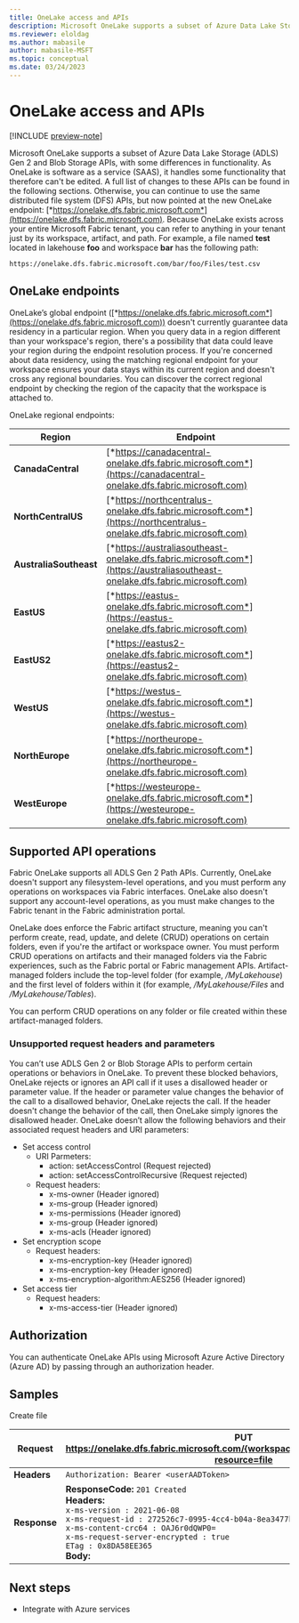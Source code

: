 ```yaml
---
title: OneLake access and APIs
description: Microsoft OneLake supports a subset of Azure Data Lake Storage (ADLS) Gen 2 and Blob Storage APIs. Learn about the differences.
ms.reviewer: eloldag
ms.author: mabasile
author: mabasile-MSFT
ms.topic: conceptual
ms.date: 03/24/2023
---
```


# OneLake access and APIs

[!INCLUDE [preview-note](../includes/preview-note.md)]

Microsoft OneLake supports a subset of Azure Data Lake Storage (ADLS) Gen 2 and Blob Storage APIs, with some differences in functionality. As OneLake is software as a service (SAAS), it handles some functionality that therefore can't be edited. A full list of changes to these APIs can be found in the following sections. Otherwise, you can continue to use the same distributed file system (DFS) APIs, but now pointed at the new OneLake endpoint: [*https://onelake.dfs.fabric.microsoft.com*](https://onelake.dfs.fabric.microsoft.com). Because OneLake exists across your entire Microsoft Fabric tenant, you can refer to anything in your tenant just by its workspace, artifact, and path. For example, a file named **test** located in lakehouse **foo** and workspace **bar** has the following path:

```
https://onelake.dfs.fabric.microsoft.com/bar/foo/Files/test.csv
```

## OneLake endpoints

OneLake’s global endpoint ([*https://onelake.dfs.fabric.microsoft.com*](https://onelake.dfs.fabric.microsoft.com)) doesn't currently guarantee data residency in a particular region. When you query data in a region different than your workspace's region, there's a possibility that data could leave your region during the endpoint resolution process. If you're concerned about data residency, using the matching regional endpoint for your workspace ensures your data stays within its current region and doesn't cross any regional boundaries. You can discover the correct regional endpoint by checking the region of the capacity that the workspace is attached to.

OneLake regional endpoints:

| **Region** | **Endpoint** |
|---|---|
| **CanadaCentral** | [*https://canadacentral-onelake.dfs.fabric.microsoft.com*](https://canadacentral-onelake.dfs.fabric.microsoft.com) |
| **NorthCentralUS** | [*https://northcentralus-onelake.dfs.fabric.microsoft.com*](https://northcentralus-onelake.dfs.fabric.microsoft.com) |
| **AustraliaSoutheast** | [*https://australiasoutheast-onelake.dfs.fabric.microsoft.com*](https://australiasoutheast-onelake.dfs.fabric.microsoft.com) |
| **EastUS** | [*https://eastus-onelake.dfs.fabric.microsoft.com*](https://eastus-onelake.dfs.fabric.microsoft.com) |
| **EastUS2** | [*https://eastus2-onelake.dfs.fabric.microsoft.com*](https://eastus2-onelake.dfs.fabric.microsoft.com) |
| **WestUS** | [*https://westus-onelake.dfs.fabric.microsoft.com*](https://westus-onelake.dfs.fabric.microsoft.com) |
| **NorthEurope** | [*https://northeurope-onelake.dfs.fabric.microsoft.com*](https://northeurope-onelake.dfs.fabric.microsoft.com) |
| **WestEurope** | [*https://westeurope-onelake.dfs.fabric.microsoft.com*](https://westeurope-onelake.dfs.fabric.microsoft.com) |

## Supported API operations

Fabric OneLake supports all ADLS Gen 2 Path APIs. Currently, OneLake doesn't support any filesystem-level operations, and you must perform any operations on workspaces via Fabric interfaces. OneLake also doesn't support any account-level operations, as you must make changes to the Fabric tenant in the Fabric administration portal.

OneLake does enforce the Fabric artifact structure, meaning you can't perform create, read, update, and delete (CRUD) operations on certain folders, even if you're the artifact or workspace owner. You must perform CRUD operations on artifacts and their managed folders via the Fabric experiences, such as the Fabric portal or Fabric management APIs. Artifact-managed folders include the top-level folder (for example, */MyLakehouse*) and the first level of folders within it (for example, */MyLakehouse/Files* and */MyLakehouse/Tables*).

You can perform CRUD operations on any folder or file created within these artifact-managed folders.

### Unsupported request headers and parameters

You can’t use ADLS Gen 2 or Blob Storage APIs to perform certain operations or behaviors in OneLake. To prevent these blocked behaviors, OneLake rejects or ignores an API call if it uses a disallowed header or parameter value. If the header or parameter value changes the behavior of the call to a disallowed behavior, OneLake rejects the call. If the header doesn't change the behavior of the call, then OneLake simply ignores the disallowed header. OneLake doesn’t allow the following behaviors and their associated request headers and URI parameters:

- Set access control
  - URI Parmeters:
    - action: setAccessControl (Request rejected)
    - action: setAccessControlRecursive (Request rejected)
  - Request headers:
    - x-ms-owner (Header ignored)
    - x-ms-group (Header ignored)
    - x-ms-permissions (Header ignored)
    - x-ms-group (Header ignored)
    - x-ms-acls (Header ignored)
- Set encryption scope
  - Request headers:
    - x-ms-encryption-key (Header ignored)
    - x-ms-encryption-key (Header ignored)
    - x-ms-encryption-algorithm:AES256 (Header ignored)
- Set access tier
  - Request headers:
    - x-ms-access-tier (Header ignored)

## Authorization

You can authenticate OneLake APIs using Microsoft Azure Active Directory (Azure AD) by passing through an authorization header.

## Samples

Create file

| **Request** | **PUT https://onelake.dfs.fabric.microsoft.com/{workspaceId}/{artifactId}/Files/sample?resource=file** |
|---|---|
| **Headers** | `Authorization: Bearer <userAADToken>` |
| **Response** | **ResponseCode:** `201 Created`<br>**Headers:**<br>`x-ms-version : 2021-06-08`<br>`x-ms-request-id : 272526c7-0995-4cc4-b04a-8ea3477bc67b`<br>`x-ms-content-crc64 : OAJ6r0dQWP0=`<br>`x-ms-request-server-encrypted : true`<br>`ETag : 0x8DA58EE365`<br>**Body:** |

## Next steps

- Integrate with Azure services
